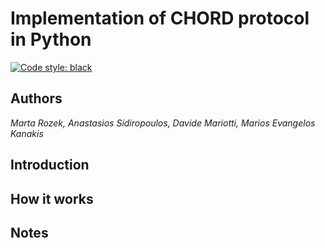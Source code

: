 
# Implementation of CHORD protocol in Python

[![Code style: black](https://img.shields.io/badge/code%20style-black-000000.svg)](https://github.com/ambv/black)
## Authors
_Marta Rozek, Anastasios Sidiropoulos, Davide Mariotti, Marios Evangelos Kanakis_




## Introduction



## How it works


## Notes


